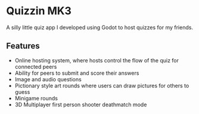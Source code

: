 # Quizzin MK3
A silly little quiz app I developed using Godot to host quizzes for my friends.

## Features
- Online hosting system, where hosts control the flow of the quiz for connected peers
- Ability for peers to submit and score their answers
- Image and audio questions
- Pictionary style art rounds where users can draw pictures for others to guess
- Minigame rounds
- 3D Multiplayer first person shooter deathmatch mode

